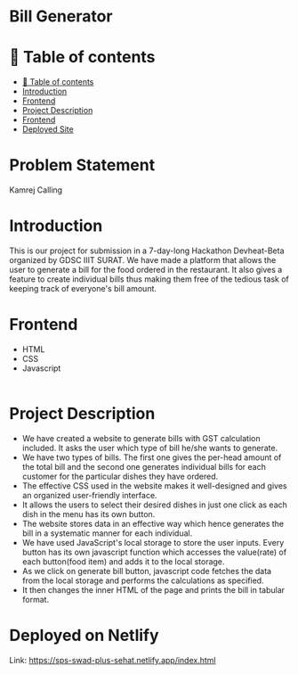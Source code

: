 # Bill Generator

# 🧭 Table of contents

- [🧭 Table of contents](#-table-of-contents)
- [Introduction](#introduction)
- [Frontend](#frontend)
- [Project Description](#project-description)
- [Frontend](#frontend)
- [Deployed Site](#deployed-on-netlify)
  
# Problem Statement
Kamrej Calling 

# Introduction
This is our project for submission in a 7-day-long Hackathon Devheat-Beta organized by GDSC IIIT SURAT.
We have made a platform that allows the user to generate a bill for the food ordered in the restaurant. It also gives a feature to create individual bills thus making them free of the tedious task of keeping track of everyone's bill amount.

# Frontend

 - HTML<br>
 - CSS<br>
 - Javascript<br><br>

# Project Description

- We have created a website to generate bills with GST calculation included. It asks the user which type of bill he/she wants to generate.<br>
- We have two types of bills. The first one gives the per-head amount of the total bill and the second one generates individual bills for each customer for the particular dishes they have ordered.<br>
- The effective CSS used in the website makes it well-designed and gives an organized user-friendly interface.<br>
- It allows the users to select their desired dishes in just one click as each dish in the menu has its own button.<br>
- The website stores data in an effective way which hence generates the bill in a systematic manner for each individual.<br>
- We have used JavaScript's local storage to store the user inputs. Every button has its own javascript function which accesses the value(rate) of each button(food item) and adds it to the local storage.<br>
- As we click on generate bill button, javascript code fetches the data from the local storage and performs the calculations as specified.<br>
- It then changes the inner HTML of the page and prints the bill in tabular format.

# Deployed on Netlify
Link: https://sps-swad-plus-sehat.netlify.app/index.html

    

                  


